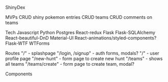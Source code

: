 ShinyDex

MVPs
CRUD shiny pokemon entries
CRUD teams
CRUD comments on teams

Tech
Javascript
Python
Postgres
React-redux
Flask
Flask-SQLAlchemy
React-beautiful-DnD
Material-UI
React-animations/styled-components?
Flask-WTF
WTForms

Routes
"/" - splashpage
"/login, /signup" - auth forms, modals?
"/<username>" - user profile page
"/new-hunt" - form page to create new hunt
"/teams" - shows all teams
"/teams/create" - form page to create team, modal?

Components
